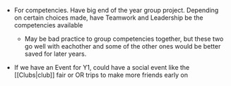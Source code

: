 - For competencies. Have big end of the year group project. Depending on certain choices made, have Teamwork and Leadership be the competencies available
	- May be bad practice to group competencies together, but these two go well with eachother and some of the other ones would be better saved for later years. 


- If we have an Event for Y1, could have a social event like the [[Clubs|club]] fair or OR trips to make more friends early on